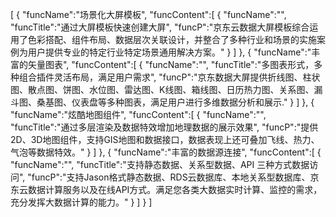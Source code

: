 [
	{
		"funcName":"场景化大屏模板",
		"funcContent":[
			{
				"funcName":"",
				"funcTitle":"通过大屏模板快速创建大屏",
				"funcP":"京东云数据大屏模板综合运用了色彩搭配、组件布局、数据层次关联设计，并整合了多种行业和场景的实施案例为用户提供专业的特定行业特定场景通用解决方案。"
			}
		]
	},
	{
		"funcName":"丰富的矢量图表",
		"funcContent":[
			{
				"funcName":"",
				"funcTitle":"多图表形式，多种组合插件灵活布局，满足用户需求",
				"funcP":"京东数据大屏提供折线图、柱状图、散点图、饼图、水位图、雷达图、K线图、箱线图、日历热力图、关系图、漏斗图、桑基图、仪表盘等多种图表，满足用户进行多维数据分析和展示."
			}
		]
	},
	{
		"funcName":"炫酷地图组件",
		"funcContent":[
			{
				"funcName":"",
				"funcTitle":"通过多层渲染及数据特效增加地理数据的展示效果",
				"funcP":"提供2D、3D地图组件，支持GIS地图和数据接口，数据表现上还可叠加飞线、热力、气泡等数据特效。"
			}
		]
	},
	{
		"funcName":"丰富的数据源连接",
		"funcContent":[
			{
				"funcName":"",
				"funcTitle":"支持静态数据、关系型数据、API 三种方式数据访问",
				"funcP":"支持Jason格式静态数据、RDS云数据库、本地关系型数据库、京东云数据计算服务以及在线API方式。满足您各类大数据实时计算、监控的需求，充分发挥大数据计算的能力。"
			}
		]
	}
]